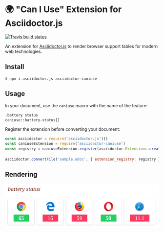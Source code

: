 # :earth_africa: "Can I Use" Extension for Asciidoctor.js

[![Travis build status](https://img.shields.io/travis/Mogztter/asciidoctor-caniuse/master.svg)](https://travis-ci.org/Mogztter/asciidoctor-caniuse)

An extension for [Asciidoctor.js](https://github.com/asciidoctor/asciidoctor.js) to render browser support tables for modern web technologies.

## Install

    $ npm i asciidoctor.js asciidoctor-caniuse

## Usage

In your document, use the `caniuse` macro with the name of the feature:

```
.battery status
caniuse::battery-status[]
```

Register the extension before converting your document:

```js
const asciidoctor = require('asciidoctor.js')()
const caniuseExtension = require('asciidoctor-caniuse')
const registry = caniuseExtension.register(asciidoctor.Extensions.create())

asciidoctor.convertFile('sample.adoc', { extension_registry: registry })
```

## Rendering

![](rendering.jpeg)
